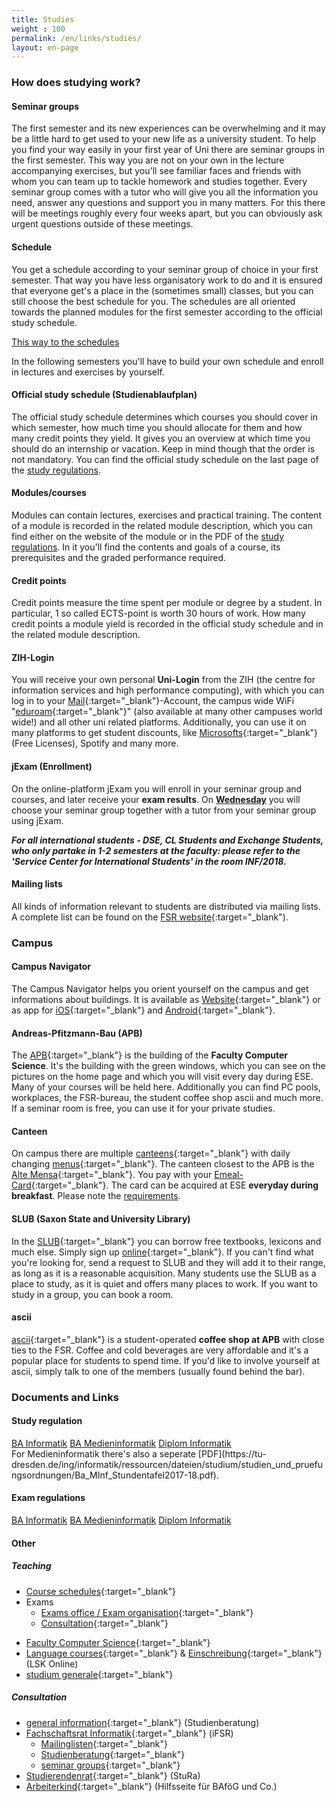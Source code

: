```yaml
---
title: Studies
weight : 100
permalink: /en/links/studies/
layout: en-page
---
```


### How does studying work?

#### Seminar groups

The first semester and its new experiences can be overwhelming and it may be a little hard to get used to your new life as a
university student. To help you find your way easily in your first year of Uni there are seminar groups in the first semester.
This way you are not on your own in the lecture accompanying exercises, but you'll see familiar faces and friends with whom you can team up to tackle homework and studies together.
Every seminar group comes with a tutor who will give you all the information you need, answer any questions and support you in many matters. For this there will be meetings roughly every four weeks apart, but you can obviously ask urgent questions outside of these meetings.

#### Schedule

You get a schedule according to your seminar group of choice in your first semester. That way you have less organisatory work to do and it is ensured that everyone get's a place in the (sometimes small) classes, but you can still choose the best schedule for you. The schedules are all oriented towards the planned modules for the first semester according to the official study schedule.

<a class="button expand tiny secondary" href="/2018/schedules">This way to the schedules</a>

In the following semesters you'll have to build your own schedule and enroll in lectures and exercises by yourself.

#### Official study schedule (Studienablaufplan)

The official study schedule determines which courses you should cover in which semester, how much time you should allocate for them and how many credit points they yield. It gives you an overview at which time you should do an internship or vacation. Keep in mind though that the order is not mandatory.
You can find the official study schedule on the last page of the [study regulations](#).

#### Modules/courses

Modules can contain lectures, exercises and practical training. The content of a module is recorded in the related module description, which you can find either on the website of the module or in the PDF of the [study regulations](#). In it you'll find the contents and goals of a course, its  prerequisites and the graded performance required.

#### Credit points

Credit points measure the time spent per module or degree by a student. In particular, 1 so called ECTS-point is worth 30 hours of work. How many credit points a module yield is recorded in the official study schedule and in the related module description.

#### ZIH-Login

You will receive your own personal **Uni-Login** from the ZIH (the centre for information services and high performance computing), with which you can log in to your [Mail](https://msx.tu-dresden.de/){:target="_blank"}-Account, the campus wide WiFi "[eduroam](https://tu-dresden.de/zih/dienste/service-katalog/arbeitsumgebung/zugang_datennetz/#section-0){:target="_blank"}" (also available at many other campuses world wide!) and all other uni related platforms. Additionally, you can use it on many platforms to get student discounts, like [Microsofts](https://e5.onthehub.com/WebStore/Welcome.aspx?ws=b05da5a4-749b-e011-969d-0030487d8897&vsro=8 "Microsoft Imagine - Free Microsoft-Licenses"){:target="_blank"} (Free Licenses), Spotify and many more.

#### jExam (Enrollment)

On the online-platform jExam you will enroll in your seminar group and courses, and later receive your **exam results**. On **[Wednesday](/2018/events)** you will choose your seminar group together with a tutor from your seminar group using jExam.

***For all international students - DSE, CL Students and Exchange Students, who only partake in 1-2 semesters at the faculty: please refer to the 'Service Center for International Students' in the room INF/2018.***

#### Mailing lists
All kinds of information relevant to students are distributed via mailing lists. A complete list can be found on the [FSR website](https://www.ifsr.de/studium:mailinglisten){:target="_blank"). 
### Campus

#### Campus Navigator

The Campus Navigator helps you orient yourself on the campus and get informations about buildings. It is available as [Website](https://navigator.tu-dresden.de/karten/dresden){:target="_blank"} or as app for [iOS](https://itunes.apple.com/de/app/campus-navigator-tu-dresden/id722282377){:target="_blank"} and [Android](https://play.google.com/store/apps/details?id=de.tud.campusnavigator&hl=de){:target="_blank"}.

#### Andreas-Pfitzmann-Bau (APB)

The [APB](https://navigator.tu-dresden.de/karten/dresden/geb/apb){:target="_blank"} is the building of the **Faculty Computer Science**. It's the building with the green windows, which you can see on the pictures on the home page and which you will visit every day during ESE. Many of your courses will be held here. Additionally you can find PC pools, workplaces, the FSR-bureau, the student coffee shop ascii and much more. If a seminar room is free, you can use it for your private studies.

#### Canteen

On campus there are multiple [canteens](https://www.studentenwerk-dresden.de/mensen/mensen_cafeterien.html){:target="_blank"} with daily changing [menus](https://www.studentenwerk-dresden.de/mensen/speiseplan/){:target="_blank"}. The canteen closest to the APB is the [Alte Mensa](https://navigator.tu-dresden.de/karten/dresden/geb/m13){:target="_blank"}. You pay with your [Emeal-Card](https://www.studentenwerk-dresden.de/mensen/emeal.html "Studentenwerk Emeal"){:target="_blank"}. The card can be acquired at ESE **everyday during breakfast**. Please note the [requirements](/2018/events).


#### SLUB (Saxon State and University Library)

In the [SLUB](https://navigator.tu-dresden.de/karten/dresden/geb/slub){:target="_blank"} you can borrow free textbooks, lexicons and much else. Simply sign up [online](https://www.slub-dresden.de/service/nutzer-der-slub-werden/){:target="_blank"}. If you can't find what you're looking for, send a request to SLUB and they will add it to their range, as long as it is a reasonable acquisition. Many students use the SLUB as a place to study, as it is quiet and offers many places to work. If you want to study in a group, you can book a room.

#### ascii

[ascii](https://navigator.tu-dresden.de/etplan/apb/00/raum/542100.2220){:target="_blank"}  is a student-operated **coffee shop at APB** with close ties to the FSR. Coffee and cold beverages are very affordable and it's a popular place for students to spend time. If you'd like to involve yourself at ascii, simply talk to one of the members (usually found behind the bar).

### Documents and Links

#### Study regulation

<div class="stacked-for-small button-group">
  <a class="button tiny secondary" href="http://www.verw.tu-dresden.de/AmtBek/PDF-Dateien/2016-06/11soBA24.04.2016.pdf">BA Informatik</a>
  <a class="button tiny secondary" href="http://www.verw.tu-dresden.de/AmtBek/PDF-Dateien/2016-06/11soBAMI24.04.2016.pdf">BA Medieninformatik</a>
  <a class="button tiny secondary" href="http://www.verw.tu-dresden.de/AmtBek/PDF-Dateien/2017-12/11soD27.06.2017.pdf">Diplom Informatik</a>
</div>
For Medieninformatik there's also a seperate [PDF](https://tu-dresden.de/ing/informatik/ressourcen/dateien/studium/studien_und_pruefungsordnungen/Ba_MInf_Stundentafel2017-18.pdf).

#### Exam regulations

<div class="stacked-for-small button-group">
  <a class="button tiny secondary" href="http://www.verw.tu-dresden.de/AmtBek/PDF-Dateien/2016-06/11poBA24.04.2016.pdf">BA Informatik</a>
  <a class="button tiny secondary" href="http://www.verw.tu-dresden.de/AmtBek/PDF-Dateien/2016-06/11poBAMI24.04.2016.pdf">BA Medieninformatik</a>
  <a class="button tiny secondary" href="http://www.verw.tu-dresden.de/AmtBek/PDF-Dateien/2017-12/11poD27.06.2017.pdf">Diplom Informatik</a>
</div>

#### Other

##### Teaching

*   [Course schedules](https://tu-dresden.de/ing/informatik/studium/lehre/stundenplaene "Courses at Faculty Computer Science"){:target="_blank"}
*   Exams
    *   [Exams office / Exam organisation](https://tu-dresden.de/ing/informatik/studium/pruefungsorganisation){:target="_blank"}
    <!-- *   [Einschreibung](https://tu-dresden.de/ing/informatik/studium/pruefungsorganisation/pruefungen/einschreibungen){:target="_blank"} -->
    *   [Consultation](https://tu-dresden.de/die_tu_dresden/fakultaeten/fakultaet_informatik/studium/beratung_organisation/beratung){:target="_blank"}
<!-- *   [Fremdsprachen](https://tu-dresden.de/die_tu_dresden/zentrale_einrichtungen/lsk "LSK Seite"){:target="_blank"}  (LSK, Lehrzentrum Sprachen und Kulturen) -->
*   [Faculty Computer Science](https://www.inf.tu-dresden.de/ "Fakultät Informatik Startseite"){:target="_blank"}
*   [Language courses](http://sprachausbildung.tu-dresden.de/templates/tyKursuebersicht.php?topic=spa_kursangebot){:target="_blank"} & [Einschreibung](https://lskonline.tu-dresden.de/lskonline/de/102.0.1){:target="_blank"} (LSK Online)
*   [studium generale](https://tu-dresden.de/studium/im-studium/studienorganisation/lehrangebot/studium-generale){:target="_blank"}

##### Consultation

*   [general information](https://tu-dresden.de/studium/im-studium/beratung-und-service/zentrale-studienberatung "Zentrale Studienberatung"){:target="_blank"}  (Studienberatung)
*   [Fachschaftsrat Informatik](https://www.ifsr.de/ "Fachschaftsrat Informatik"){:target="_blank"}  (iFSR)
    *   [Mailinglisten](https://www.ifsr.de/studium:mailinglisten "Mailinglisten des iFSR"){:target="_blank"}
    *   [Studienberatung](https://tu-dresden.de/die_tu_dresden/fakultaeten/fakultaet_informatik/studium/beratung_organisation/beratung "Studienberatung des Fakultät und des FSR"){:target="_blank"}
    *   [seminar groups](https://www.ifsr.de/studium:seminargruppen "Seminargruppen"){:target="_blank"}
*   [Studierendenrat](https://www.stura.tu-dresden.de){:target="_blank"}  (StuRa)
*   [Arbeiterkind](http://www.arbeiterkind.de/ "Arbeiterkind"){:target="_blank"}  (Hilfsseite für BAföG und Co.)